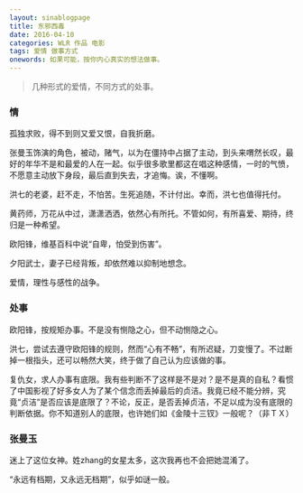 ```yaml
---
layout: sinablogpage
title: 东邪西毒
date: 2016-04-10
categories: WLR 作品 电影
tags: 爱情 做事方式
onewords: 如果可能，按你内心真实的想法做事。
---
```

> 几种形式的爱情，不同方式的处事。

### 情

孤独求败，得不到则又爱又恨，自我折磨。

张曼玉饰演的角色，被动，赌气，以为在僵持中占据了主动，到头来喟然长叹，最好的年华不是和最爱的人在一起。似乎很多歌里都这在唱这种感情，一时的气愤，不愿意主动放下身段，最后直到失去，才追悔。诶，不懂啊。

洪七的老婆，赶不走，不怕苦。生死追随，不计付出。幸而，洪七也值得托付。

黄药师，万花从中过，潇潇洒洒，依然心有所托。不管如何，有所喜爱、期待，终归是一种希望。

欧阳锋，维基百科中说“自卑，怕受到伤害”。

夕阳武士，妻子已经背叛，却依然难以抑制地想念。

爱情，理性与感性的战争。

### 处事

欧阳锋，按规矩办事。不是没有恻隐之心，但不动恻隐之心。

洪七，尝试去遵守欧阳锋的规则，然而“心有不畅”，有所迟疑，刀变慢了。不过断掉一根指头，还可以畅然大笑，终于做了自己认为应该做的事。

复仇女，求人办事有底限。我有些判断不了这样是不是对？是不是真的自私？看惯了中国影视了好多女人为了某个信念而丢掉最后的贞洁。我竟已经不能分辨，究竟“贞洁”是否应该是底限了？不论，反正，是否丢掉贞洁，不足以成为没有底限的判断依据。你不知道别人的底限，也许她们如《金陵十三钗》一般呢？（非ＴＸ）

### 张曼玉

迷上了这位女神。姓zhang的女星太多，这次我再也不会把她混淆了。

“永远有档期，又永远无档期”，似乎如谜一般。